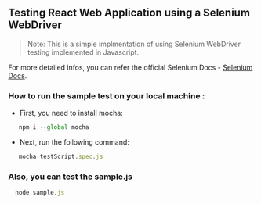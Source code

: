 ## Testing React Web Application using a Selenium WebDriver

> Note: This is a simple implmentation of using Selenium WebDriver testing implemented in Javascript.

For more detailed infos, you can refer the official Selenium Docs - [Selenium Docs](https://www.selenium.dev/).

### How to run the sample test on your local machine :

- First, you need to install mocha:

```js
   npm i --global mocha
```

- Next, run the following command:

```js
   mocha testScript.spec.js
```

### Also, you can test the sample.js

```js
  node sample.js
```
